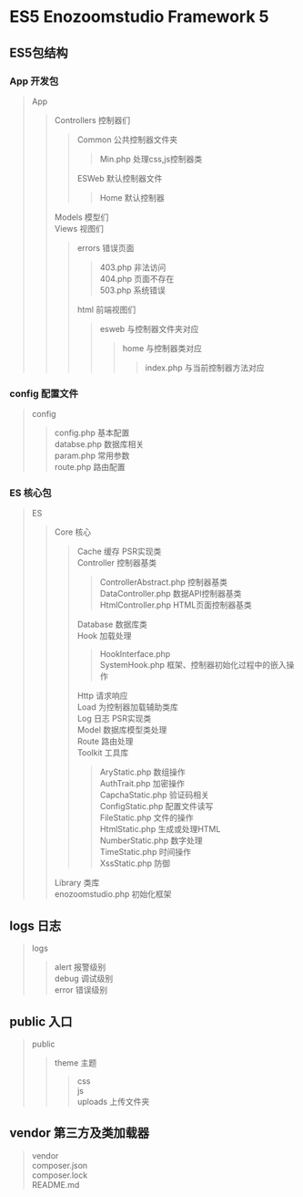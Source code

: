 # ES5 Enozoomstudio Framework 5

## ES5包结构

### App 开发包

> App 
>> Controllers 控制器们  
>>> Common 公共控制器文件夹  
>>>> Min.php 处理css,js控制器类  
>>>  
>>> ESWeb 默认控制器文件  
>>>> Home 默认控制器  
>> 
>> Models 模型们  
>> Views 视图们  
>>> errors 错误页面  
>>>> 403.php 非法访问  
>>>> 404.php 页面不存在  
>>>> 503.php 系统错误  
>>>  
>>> html 前端视图们  
>>>> esweb 与控制器文件夹对应  
>>>>> home 与控制器类对应  
>>>>>> index.php 与当前控制器方法对应  

### config 配置文件

> config  
>> config.php 基本配置  
>> databse.php 数据库相关  
>> param.php 常用参数  
>> route.php 路由配置  

### ES 核心包

> ES  
>> Core 核心  
>>> Cache 缓存 PSR实现类  
>>> Controller 控制器基类  
>>>> ControllerAbstract.php 控制器基类  
>>>> DataController.php 数据API控制器基类  
>>>> HtmlController.php HTML页面控制器基类  
>>>  
>>> Database 数据库类  
>>> Hook 加载处理  
>>>> HookInterface.php  
>>>> SystemHook.php 框架、控制器初始化过程中的嵌入操作  
>>>  
>>> Http 请求响应  
>>> Load 为控制器加载辅助类库  
>>> Log 日志 PSR实现类  
>>> Model 数据库模型类处理  
>>> Route 路由处理  
>>> Toolkit 工具库   
>>>> AryStatic.php 数组操作  
>>>> AuthTrait.php 加密操作  
>>>> CapchaStatic.php 验证码相关  
>>>> ConfigStatic.php 配置文件读写  
>>>> FileStatic.php 文件的操作  
>>>> HtmlStatic.php 生成或处理HTML  
>>>> NumberStatic.php 数字处理  
>>>> TimeStatic.php 时间操作  
>>>> XssStatic.php 防御  
>>  
>> Library 类库  
>> enozoomstudio.php 初始化框架  

## logs 日志

> logs  
>> alert 报警级别  
>> debug 调试级别  
>> error 错误级别  

## public 入口

> public
>> theme 主题  
>>> css  
>>> js  
>>> uploads 上传文件夹

## vendor 第三方及类加载器

> vendor  
> composer.json  
> composer.lock  
> README.md  
